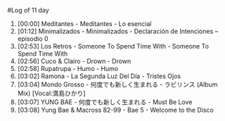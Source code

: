 #Log of 11 day

1. [00:00] Meditantes - Meditantes - Lo esencial
1. [01:12] Minimalizados - Minimalizados - Declaración de Intenciones – episodio 0
1. [02:53] Los Retros - Someone To Spend Time With - Someone To Spend Time With
1. [02:56] Cuco & Clairo - Drown - Drown
1. [02:58] Rupatrupa - Humo - Humo
1. [03:02] Ramona - La Segunda Luz Del Día - Tristes Ojos
1. [03:04] Mondo Grosso - 何度でも新しく生まれる - ラビリンス (Album Mix) [Vocal:満島ひかり]
1. [03:07] YUNG BAE - 何度でも新しく生まれる - Must Be Love
1. [03:08] Yung Bae & Macross 82-99 - Bae 5 - Welcome to the Disco
